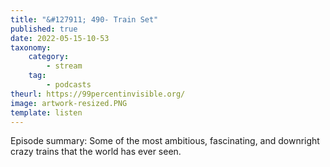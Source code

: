 ```yaml
---
title: "&#127911; 490- Train Set"
published: true
date: 2022-05-15-10-53
taxonomy:
    category:
        - stream
    tag:
        - podcasts
theurl: https://99percentinvisible.org/
image: artwork-resized.PNG
template: listen
---
```


Episode summary: Some of the most ambitious, fascinating, and downright crazy trains that the world has ever seen.
